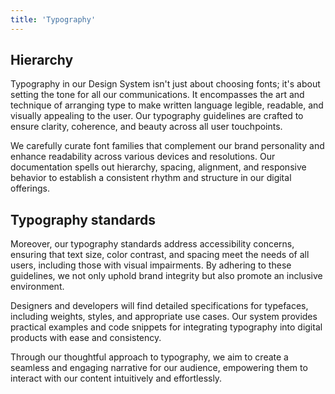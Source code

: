 ```yaml
---
title: 'Typography'
---
```


## Hierarchy

Typography in our Design System isn't just about choosing fonts; it's about setting the tone for all our communications. It encompasses the art and technique of arranging type to make written language legible, readable, and visually appealing to the user. Our typography guidelines are crafted to ensure clarity, coherence, and beauty across all user touchpoints.

We carefully curate font families that complement our brand personality and enhance readability across various devices and resolutions. Our documentation spells out hierarchy, spacing, alignment, and responsive behavior to establish a consistent rhythm and structure in our digital offerings.

## Typography standards

Moreover, our typography standards address accessibility concerns, ensuring that text size, color contrast, and spacing meet the needs of all users, including those with visual impairments. By adhering to these guidelines, we not only uphold brand integrity but also promote an inclusive environment.

Designers and developers will find detailed specifications for typefaces, including weights, styles, and appropriate use cases. Our system provides practical examples and code snippets for integrating typography into digital products with ease and consistency.

Through our thoughtful approach to typography, we aim to create a seamless and engaging narrative for our audience, empowering them to interact with our content intuitively and effortlessly.
